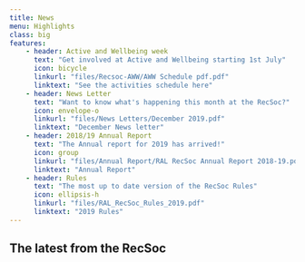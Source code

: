 ```yaml
---
title: News
menu: Highlights
class: big
features:
	- header: Active and Wellbeing week
	  text: "Get involved at Active and Wellbeing starting 1st July"
	  icon: bicycle
	  linkurl: "files/Recsoc-AWW/AWW Schedule pdf.pdf"
	  linktext: "See the activities schedule here"
	- header: News Letter
	  text: "Want to know what's happening this month at the RecSoc?"
	  icon: envelope-o
	  linkurl: "files/News Letters/December 2019.pdf"
	  linktext: "December News letter"
	- header: 2018/19 Annual Report
	  text: "The Annual report for 2019 has arrived!"
	  icon: group
	  linkurl: "files/Annual Report/RAL RecSoc Annual Report 2018-19.pdf"
	  linktext: "Annual Report"
	- header: Rules
	  text: "The most up to date version of the RecSoc Rules"
	  icon: ellipsis-h
	  linkurl: "files/RAL_RecSoc_Rules_2019.pdf"
	  linktext: "2019 Rules"
---
```


## The latest from the RecSoc
